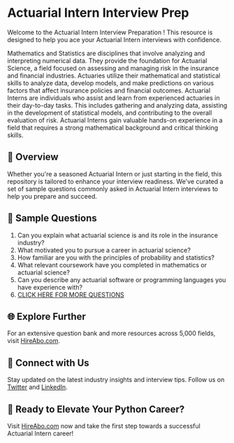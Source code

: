 # Actuarial Intern Interview Prep

Welcome to the Actuarial Intern Interview Preparation ! This resource is designed to help you ace your Actuarial Intern interviews with confidence.

Mathematics and Statistics are disciplines that involve analyzing and interpreting numerical data. They provide the foundation for Actuarial Science, a field focused on assessing and managing risk in the insurance and financial industries. Actuaries utilize their mathematical and statistical skills to analyze data, develop models, and make predictions on various factors that affect insurance policies and financial outcomes. Actuarial Interns are individuals who assist and learn from experienced actuaries in their day-to-day tasks. This includes gathering and analyzing data, assisting in the development of statistical models, and contributing to the overall evaluation of risk. Actuarial Interns gain valuable hands-on experience in a field that requires a strong mathematical background and critical thinking skills.

## 🚀 Overview

Whether you're a seasoned Actuarial Intern or just starting in the field, this repository is tailored to enhance your interview readiness. We've curated a set of sample questions commonly asked in Actuarial Intern interviews to help you prepare and succeed.

## 📝 Sample Questions

1. Can you explain what actuarial science is and its role in the insurance industry?
2. What motivated you to pursue a career in actuarial science?
3. How familiar are you with the principles of probability and statistics?
4. What relevant coursework have you completed in mathematics or actuarial science?
5. Can you describe any actuarial software or programming languages you have experience with?
6. [CLICK HERE FOR MORE QUESTIONS](https://hireabo.com/job/19_2_13/Actuarial%20Intern)

## 🌐 Explore Further

For an extensive question bank and more resources across 5,000 fields, visit [HireAbo.com](https://www.hireabo.com).

## 📱 Connect with Us

Stay updated on the latest industry insights and interview tips. Follow us on [Twitter](https://twitter.com/hireabo) and [LinkedIn](https://www.linkedin.com/in/hire-abo-3609972a8/).

## 🚀 Ready to Elevate Your Python Career?

Visit [HireAbo.com](https://www.hireabo.com) now and take the first step towards a successful Actuarial Intern career!
